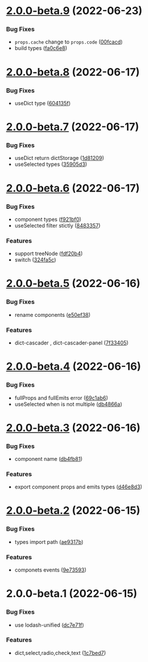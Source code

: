 # [2.0.0-beta.9](https://github.com/SoulLyoko/vue-dictionary/compare/v2.0.0-beta.8...v2.0.0-beta.9) (2022-06-23)


### Bug Fixes

* `props.cache` change to `props.code` ([00fcacd](https://github.com/SoulLyoko/vue-dictionary/commit/00fcacd24a33f8db59d3144f7fd7bf57d576e073))
* build types ([fa0c6e8](https://github.com/SoulLyoko/vue-dictionary/commit/fa0c6e889878509962e43048da99a64cf11c51aa))



# [2.0.0-beta.8](https://github.com/SoulLyoko/vue-dictionary/compare/v2.0.0-beta.7...v2.0.0-beta.8) (2022-06-17)


### Bug Fixes

* useDict type ([604135f](https://github.com/SoulLyoko/vue-dictionary/commit/604135ffcaa9fd46250b94879a86537318f2eee3))



# [2.0.0-beta.7](https://github.com/SoulLyoko/vue-dictionary/compare/v2.0.0-beta.6...v2.0.0-beta.7) (2022-06-17)


### Bug Fixes

* useDict return dictStorage ([1d81209](https://github.com/SoulLyoko/vue-dictionary/commit/1d81209d49ab7e7872753c00bcde29423d7e2535))
* useSelected types ([35905d3](https://github.com/SoulLyoko/vue-dictionary/commit/35905d34ab719f9639e7eaa59ae1e652056d4ab5))



# [2.0.0-beta.6](https://github.com/SoulLyoko/vue-dictionary/compare/v2.0.0-beta.5...v2.0.0-beta.6) (2022-06-17)


### Bug Fixes

* component types ([f921bf0](https://github.com/SoulLyoko/vue-dictionary/commit/f921bf0cbb1aff71a5ac6f7288de71359a39930f))
* useSelected filter stictly ([8483357](https://github.com/SoulLyoko/vue-dictionary/commit/8483357537dbbd053ff5f877cefbc69679fa06b9))


### Features

* support treeNode ([fdf20b4](https://github.com/SoulLyoko/vue-dictionary/commit/fdf20b415c8f75d1bd8b7ded8b086c02eb449f19))
* switch ([324fa5c](https://github.com/SoulLyoko/vue-dictionary/commit/324fa5ce32d8cc482458b2e7ce04eb4e44b63733))



# [2.0.0-beta.5](https://github.com/SoulLyoko/vue-dictionary/compare/v2.0.0-beta.4...v2.0.0-beta.5) (2022-06-16)


### Bug Fixes

* rename components ([e50ef38](https://github.com/SoulLyoko/vue-dictionary/commit/e50ef38d53ad32f8dca6f65bb9e0ccaa459c1824))


### Features

* dict-cascader , dict-cascader-panel ([7f33405](https://github.com/SoulLyoko/vue-dictionary/commit/7f33405b836f7adedbb79aac28f06d0b651d7e23))



# [2.0.0-beta.4](https://github.com/SoulLyoko/vue-dictionary/compare/v2.0.0-beta.3...v2.0.0-beta.4) (2022-06-16)


### Bug Fixes

* fullProps and fullEmits error ([69c1ab6](https://github.com/SoulLyoko/vue-dictionary/commit/69c1ab6492933e3e2ebe968cb513505de874c304))
* useSelected when is not multiple ([db4866a](https://github.com/SoulLyoko/vue-dictionary/commit/db4866aca1d88a5513fc93ddf64238de3780edc1))



# [2.0.0-beta.3](https://github.com/SoulLyoko/vue-dictionary/compare/v2.0.0-beta.2...v2.0.0-beta.3) (2022-06-16)


### Bug Fixes

* component name ([db4fb81](https://github.com/SoulLyoko/vue-dictionary/commit/db4fb816e5b93b48acb7be8797ba309ed795a659))


### Features

* export component props and emits types ([d46e8d3](https://github.com/SoulLyoko/vue-dictionary/commit/d46e8d35a5126133a8fe07177636d1c0ac7b0425))



# [2.0.0-beta.2](https://github.com/SoulLyoko/vue-dictionary/compare/v2.0.0-beta.1...v2.0.0-beta.2) (2022-06-15)


### Bug Fixes

* types  import path ([ae9317b](https://github.com/SoulLyoko/vue-dictionary/commit/ae9317b644ecfe2004258c06c048dfc545c2d4fc))


### Features

* componets events ([9e73593](https://github.com/SoulLyoko/vue-dictionary/commit/9e73593ee4ffe2a86bf9156e9235c1ac49cc275f))



# 2.0.0-beta.1 (2022-06-15)


### Bug Fixes

* use lodash-unified ([dc7e71f](https://github.com/SoulLyoko/vue-dictionary/commit/dc7e71fe393c4097b7eb035c141687f8d2b27eb1))


### Features

* dict,select,radio,check,text ([1c7bed7](https://github.com/SoulLyoko/vue-dictionary/commit/1c7bed70ba3670e7ef247b4c08b98371b219f65f))



